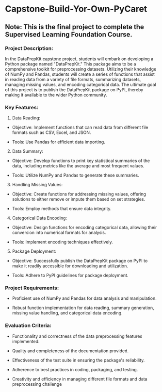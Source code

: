 # Capstone-Build-Yor-Own-PyCaret

## Note: This is the final project to complete the Supervised Learning Foundation Course.

### Project Description:

In the DataPrepKit capstone project, students will embark on developing a Python package named "DataPrepKit." This package aims to be a comprehensive toolkit for preprocessing datasets. Utilizing their knowledge of NumPy and Pandas, students will create a series of functions that assist in reading data from a variety of file formats, summarizing datasets, managing missing values, and encoding categorical data. The ultimate goal of this project is to publish the DataPrepKit package on PyPI, thereby making it available to the wider Python community.

### Key Features:

1. Data Reading:

- Objective: Implement functions that can read data from different file formats such as CSV, Excel, and JSON.

- Tools: Use Pandas for efficient data importing.

2. Data Summary:

- Objective: Develop functions to print key statistical summaries of the data, including metrics like the average and most frequent values.

- Tools: Utilize NumPy and Pandas to generate these summaries.

3. Handling Missing Values:

- Objective: Create functions for addressing missing values, offering solutions to either remove or impute them based on set strategies.

- Tools: Employ methods that ensure data integrity.

4. Categorical Data Encoding:

- Objective: Design functions for encoding categorical data, allowing their conversion into numerical formats for analysis.

- Tools: Implement encoding techniques effectively.

5. Package Deployment:

- Objective: Successfully publish the DataPrepKit package on PyPI to make it readily accessible for downloading and utilization.

- Tools: Adhere to PyPI guidelines for package deployment.

### Project Requirements:

- Proficient use of NumPy and Pandas for data analysis and manipulation.

- Robust function implementation for data reading, summary generation, missing value handling, and categorical data encoding.

### Evaluation Criteria:

- Functionality and correctness of the data preprocessing features 
  implemented.

- Quality and completeness of the documentation provided.

- Effectiveness of the test suite in ensuring the package's reliability.

- Adherence to best practices in coding, packaging, and testing.

- Creativity and efficiency in managing different file formats and data preprocessing challenge
